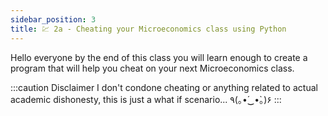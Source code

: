 ```yaml
---
sidebar_position: 3
title: 💹 2a - Cheating your Microeconomics class using Python
---
```


Hello everyone by the end of this class you will learn enough to create a
program that will help you cheat on your next Microeconomics class.

:::caution Disclaimer
I don't condone cheating or anything related to actual academic dishonesty, this
is just a what if scenario... 	٩(｡•́‿•̀｡)۶
:::




